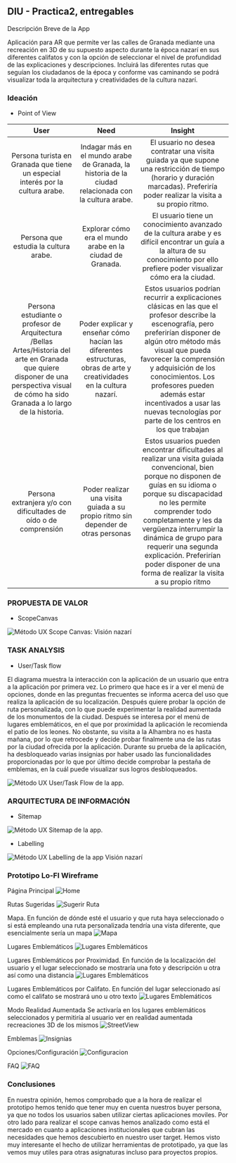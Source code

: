 ## DIU - Practica2, entregables

Descripción Breve de la App

Aplicación para AR que permite ver las calles de Granada mediante una recreación en 3D de su supuesto aspecto durante la época nazarí en sus diferentes califatos y con la opción de seleccionar el nivel de profundidad de las explicaciones y descripciones. Incluirá las diferentes rutas que seguían los ciudadanos de la época y conforme vas caminando se podrá visualizar toda la arquitectura y creatividades de la cultura nazarí.
### Ideación 
* Point of View 

| User            | Need          | Insight    |
| :-------------: |:-------------:| :-----:    |
| Persona turista en Granada que tiene un especial interés por la cultura arabe.     |Indagar más en el mundo arabe de Granada, la historia de la ciudad relacionada con la cultura arabe. | El usuario no desea contratar una visita guiada ya que supone una restricción de tiempo (horario y duración marcadas). Preferiría poder realizar la visita a su propio ritmo.     |
| Persona que estudia la cultura arabe.     | Explorar cómo era el mundo arabe en la ciudad de Granada.       |   El usuario tiene un conocimiento avanzado de la cultura arabe y es difícil encontrar un guía a la altura de su conocimiento por ello prefiere poder visualizar cómo era la ciudad.    |
| Persona estudiante o profesor de Arquitectura /Bellas Artes/Historia del arte en Granada que quiere disponer de una perspectiva visual de cómo ha sido Granada a lo largo de la historia. | Poder explicar y enseñar cómo hacían las diferentes estructuras, obras de arte y creatividades en la cultura nazarí.     |   Estos usuarios podrían recurrir a explicaciones clásicas en las que el profesor describe la escenografía, pero preferirían disponer de algún otro método más visual que pueda favorecer la comprensión y adquisición de los conocimientos. Los profesores pueden además estar incentivados a usar las nuevas tecnologías por parte de los centros en los que trabajan     |
| Persona extranjera y/o con dificultades de oído o de comprensión | Poder realizar una visita guiada a su propio ritmo sin depender de otras personas | Estos usuarios pueden encontrar dificultades al realizar una visita guiada convencional, bien porque no disponen de guías en su idioma o porque su discapacidad no les permite comprender todo completamente y les da vergüenza interrumpir la dinámica de grupo para requerir una segunda explicación. Preferirían poder disponer de una forma de realizar la visita a su propio ritmo |




### PROPUESTA DE VALOR
* ScopeCanvas

![Método UX](img/Scope_Canvas.png)
 Scope Canvas: Visión nazarí

### TASK ANALYSIS

* User/Task flow

El diagrama muestra la interacción con la aplicación de un usuario que entra a la aplicación por primera vez. Lo primero que hace es ir a ver el menú de opciones, donde en las preguntas frecuentes se informa acerca del uso que realiza la aplicación de su localización. Después quiere probar la opción de ruta personalizada, con lo que puede experimentar la realidad aumentada de los monumentos de la ciudad. Después se interesa por el menú de lugares emblemáticos, en el que por proximidad la aplicación le recomienda el patio de los leones. No obstante, su visita a la Alhambra no es hasta mañana, por lo que retrocede y decide probar finalmente una de las rutas por la ciudad ofrecida por la aplicación. Durante su prueba de la aplicación, ha desbloqueado varias insignias por haber usado las funcionalidades proporcionadas por lo que por último decide comprobar la pestaña de emblemas, en la cuál puede visualizar sus logros desbloqueados.


![Método UX](img/User_Task_Flow.png)
 User/Task Flow de la app.
### ARQUITECTURA DE INFORMACIÓN

* Sitemap 

![Método UX](img/SiteMap.jpg) 
Sitemap de la app.

* Labelling 

![Método UX](img/Labelling.png) 
Labelling de la app Visión nazarí
### Prototipo Lo-FI Wireframe 
Página Principal
![Home](img/PaginaPrincipal.png) 

Rutas Sugeridas
![Sugerir Ruta](img/SugerirRuta.png)

Mapa. En función de dónde esté el usuario y que ruta haya seleccionado o si está empleando una ruta personalizada tendría una vista diferente, que esencialmente sería un mapa
![Mapa](img/Mapa.png) 

Lugares Emblemáticos
![Lugares Emblemáticos](img/LugaresEmblematicos.png) 

Lugares Emblemáticos por Proximidad. En función de la localización del usuario y el lugar seleccionado se mostraría una foto y descripción u otra así como una distancia
![Lugares Emblemáticos](img/LugaresEmblematicosProx.png) 

Lugares Emblemáticos por Califato. En función del lugar seleccionado así como el califato se mostrará uno u otro texto
![Lugares Emblemáticos](img/LugaresEmblematicosCalifato.png) 

Modo Realidad Aumentada Se activaría en los lugares emblemáticos seleccionados y permitiría al usuario ver en realidad aumentada recreaciones 3D de los mismos
![StreetView](img/StreetView.png) 

Emblemas
![Insignias](img/Insignias.png) 

Opciones/Configuración
![Configuracion](img/Configuracion.png)

FAQ
![FAQ](img/FAQ.png)
### Conclusiones  

En nuestra opinión, hemos comprobado que a la hora de realizar el prototipo hemos tenido que tener muy en cuenta nuestros buyer persona, ya que no todos los usuarios saben utilizar ciertas aplicaciones moviles. Por otro lado para realizar el scope canvas hemos analizado como está el mercado en cuanto a aplicaciones institucionales que cubran las necesidades que hemos descubierto en nuestro user target. Hemos visto muy interesante el hecho de utilizar herramientas de prototipado, ya que las vemos muy utiles para otras asignaturas incluso para proyectos propios.
